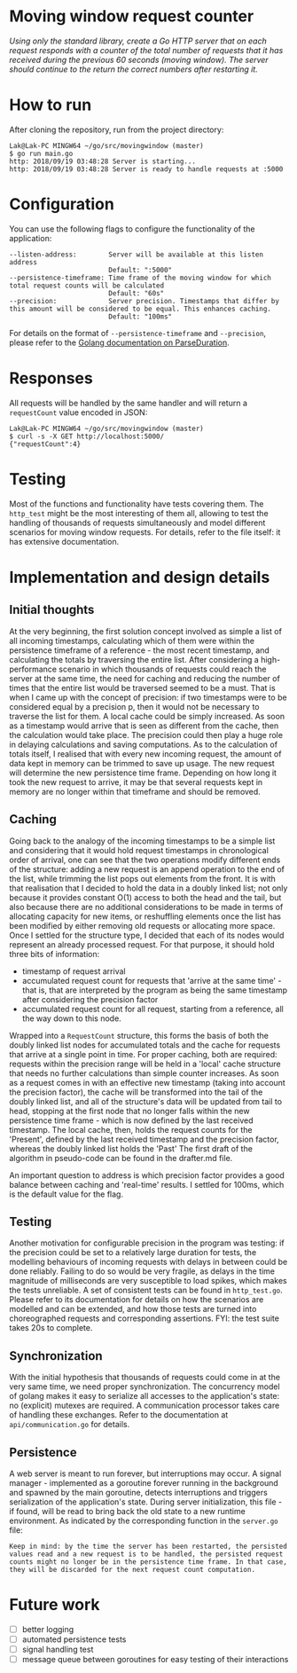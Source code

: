 # Moving window request counter

*Using only the standard library, create a Go HTTP server that on each request responds with a counter of the total number of requests that it has received during the previous 60 seconds (moving window).*
*The server should continue to the return the correct numbers after restarting it.*

# How to run

After cloning the repository, run from the project directory:

    Lak@Lak-PC MINGW64 ~/go/src/movingwindow (master)
    $ go run main.go
    http: 2018/09/19 03:48:28 Server is starting...
    http: 2018/09/19 03:48:28 Server is ready to handle requests at :5000
    
# Configuration

You can use the following flags to configure the functionality of the application:

    --listen-address:        Server will be available at this listen address
                             Default: ":5000"
    --persistence-timeframe: Time frame of the moving window for which total request counts will be calculated
                             Default: "60s"                   
    --precision:             Server precision. Timestamps that differ by this amount will be considered to be equal. This enhances caching.
                             Default: "100ms"
                             
For details on the format of `--persistence-timeframe` and `--precision`, please refer to the [Golang documentation on ParseDuration](https://golang.org/pkg/time/#ParseDuration).

# Responses

All requests will be handled by the same handler and will return a `requestCount` value encoded in JSON:

    Lak@Lak-PC MINGW64 ~/go/src/movingwindow (master)
    $ curl -s -X GET http://localhost:5000/
    {"requestCount":4}

# Testing

Most of the functions and functionality have tests covering them.
The `http_test` might be the most interesting of them all, allowing to test the handling of thousands of requests simultaneously and model different scenarios for moving window requests.
For details, refer to the file itself: it has extensive documentation.

# Implementation and design details

## Initial thoughts

At the very beginning, the first solution concept involved as simple a list of all incoming timestamps, calculating which of them were within the persistence timeframe of a reference - the most recent timestamp, and calculating the totals by traversing the entire list.
After considering a high-performance scenario in which thousands of requests could reach the server at the same time, the need for caching and reducing the number of times that the entire list would be traversed seemed to be a must.
That is when I came up with the concept of precision: if two timestamps were to be considered equal by a precision p, then it would not be necessary to traverse the list for them. A local cache could be simply increased.
As soon as a timestamp would arrive that is seen as different from the cache, then the calculation would take place. The precision could then play a huge role in delaying calculations and saving computations.
As to the calculation of totals itself, I realised that with every new incoming request, the amount of data kept in memory can be trimmed to save up usage. The new request will determine the new persistence time frame. Depending on how long it took the new request to arrive, it may be that several requests kept in memory are no longer within that timeframe and should be removed.

## Caching

Going back to the analogy of the incoming timestamps to be a simple list and considering that it would hold request timestamps in chronological order of arrival, one can see that the two operations modify different ends of the structure: adding a new request is an append operation to the end of the list, while trimming the list pops out elements from the front.
It is with that realisation that I decided to hold the data in a doubly linked list; not only because it provides constant O(1) access to both the head and the tail, but also because there are no additional considerations to be made in terms of allocating capacity for new items, or reshuffling elements once the list has been modified by either removing old requests or allocating more space.
Once I settled for the structure type, I decided that each of its nodes would represent an already processed request. For that purpose, it should hold three bits of information:

- timestamp of request arrival
- accumulated request count for requests that 'arrive at the same time' - that is, that are interpreted by the program as being the same timestamp after considering the precision factor
- accumulated request count for all request, starting from a reference, all the way down to this node.

Wrapped into a `RequestCount` structure, this forms the basis of both the doubly linked list nodes for accumulated totals and the cache for requests that arrive at a single point in time.
For proper caching, both are required: requests within the precision range will be held in a 'local' cache structure that needs no further calculations than simple counter increases. As soon as a request comes in with an effective new timestamp (taking into account the precision factor), the cache will be transformed into the tail of the doubly linked list, and all of the structure's data will be updated from tail to head, stopping at the first node that no longer falls within the new persistence time frame - which is now defined by the last received timestamp.
The local cache, then, holds the request counts for the 'Present', defined by the last received timestamp and the precision factor, whereas the doubly linked list holds the 'Past'
The first draft of the algorithm in pseudo-code can be found in the drafter.md file.

An important question to address is which precision factor provides a good balance between caching and 'real-time' results. I settled for 100ms, which is the default value for the flag.

## Testing

Another motivation for configurable precision in the program was testing: if the precision could be set to a relatively large duration for tests, the modelling behaviours of incoming requests with delays in between could be done reliably.
Failing to do so would be very fragile, as delays in the time magnitude of milliseconds are very susceptible to load spikes, which makes the tests unreliable.
A set of consistent tests can be found in `http_test.go`. Please refer to its documentation for details on how the scenarios are modelled and can be extended, and how those tests are turned into choreographed requests and corresponding assertions.
FYI: the test suite takes 20s to complete.

## Synchronization

With the initial hypothesis that thousands of requests could come in at the very same time, we need proper synchronization.
The concurrency model of golang makes it easy to serialize all accesses to the application's state: no (explicit) mutexes are required.
A communication processor takes care of handling these exchanges. Refer to the documentation at `api/communication.go` for details.

## Persistence

A web server is meant to run forever, but interruptions may occur. A signal manager - implemented as a goroutine forever running in the background and spawned by the main goroutine, detects interruptions and triggers serialization of the application's state.
During server initialization, this file - if found, will be read to bring back the old state to a new runtime environment.
As indicated by the corresponding function in the `server.go` file:

    Keep in mind: by the time the server has been restarted, the persisted values read and a new request is to be handled, the persisted request counts might no longer be in the persistence time frame. In that case, they will be discarded for the next request count computation.

# Future work

- [ ] better logging
- [ ] automated persistence tests
- [ ] signal handling test
- [ ] message queue between goroutines for easy testing of their interactions